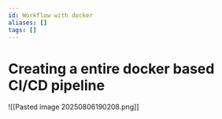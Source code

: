 ```yaml
---
id: Workflow with docker
aliases: []
tags: []
---
```


# Creating a entire docker based CI/CD pipeline

![[Pasted image 20250806190208.png]]

